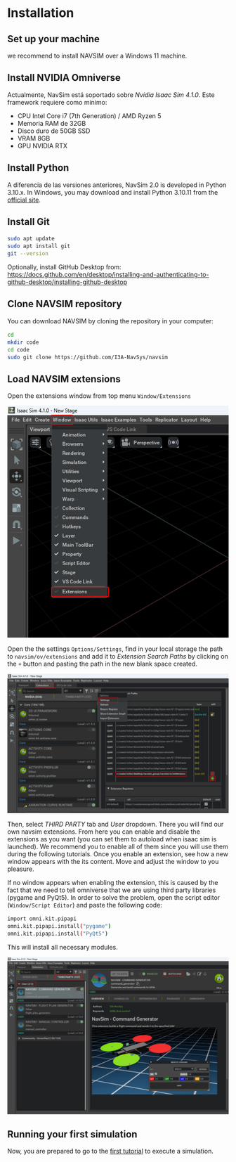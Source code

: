 # Installation

## Set up your machine


we recommend to install NAVSIM over a Windows 11 machine.




## Install NVIDIA Omniverse

Actualmente, NavSim está soportado sobre *Nvidia Isaac Sim 4.1.0*. Este framework requiere como mínimo:
- CPU Intel Core i7 (7th Generation) / AMD Ryzen 5
- Memoria RAM de 32GB
- Disco duro de 50GB SSD
- VRAM 8GB
- GPU NVIDIA RTX





## Install Python

A diferencia de las versiones anteriores, NavSim 2.0 is developed in Python 3.10.x.
In Windows, you may download and install Python 3.10.11 from the [official site](https://www.python.org/ftp/python/3.10.11/python-3.10.11-amd64.exe).




## Install Git

```bash
sudo apt update
sudo apt install git
git --version
```

Optionally, install GitHub Desktop from:
https://docs.github.com/en/desktop/installing-and-authenticating-to-github-desktop/installing-github-desktop




## Clone NAVSIM repository

You can download NAVSIM by cloning the repository in your computer:
```bash
cd
mkdir code
cd code
sudo git clone https://github.com/I3A-NavSys/navsim
```

## Load NAVSIM extensions
Open the extensions window from top menu `Window/Extensions`

![Isaac extensions panel](./img/extensions.png)

Open the the settings `Options/Settings`,
find in your local storage the path to `navsim/ov/extensions` and add it to *Extension Search Paths* by clicking on the 
`+` button and pasting the path in the new blank space created.

![Navsim extensions](./img/navsim_extensions.png)

Then, select *THIRD PARTY* tab and *User* dropdown.
There you will find our own navsim extensions.
From here you can enable and disable the extensions as you want (you can set them to autoload when isaac sim is
launched).
We recommend you to enable all of them since you will use them during the following tutorials.
Once you enable an extension, see how a new window appears with the its content.
Move and adjust the window to you pleasure.

If no window appears when enabling the extension, this is caused by the fact that we need to tell omniverse that we are 
using third party libraries (pygame and PyQt5). In order to solve the problem, open the script editor 
(`Window/Script Editor`) and paste the following code:
```bash
import omni.kit.pipapi
omni.kit.pipapi.install("pygame")
omni.kit.pipapi.install("PyQt5")
```
This will install all necessary modules.

![Navsim extensions loaded](./img/navsim_extensions_loaded.png)


## Running your first simulation 

Now, you are prepared to go to the 
[first tutorial](https://github.com/I3A-NavSys/navsim/blob/main/doc/tuto1/tuto1.md)
to execute a simulation.
